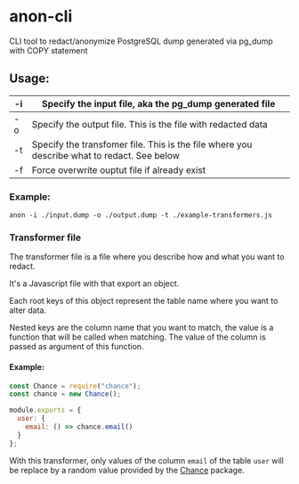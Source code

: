 # anon-cli

CLI tool to redact/anonymize PostgreSQL dump generated via pg_dump with COPY statement

## Usage:

| -i  | Specify the input file, aka the pg_dump generated file                                     |
| --- | ------------------------------------------------------------------------------------------ |
| -o  | Specify the output file. This is the file with redacted data                               |
| -t  | Specify the transfomer file. This is the file where you describe what to redact. See below |
| -f  | Force overwrite ouptut file if already exist                                               |

### Example:

```
anon -i ./input.dump -o ./output.dump -t ./example-transformers.js
```

### Transformer file

The transformer file is a file where you describe how and what you want to redact.

It's a Javascript file with that export an object.

Each root keys of this object represent the table name where you want to alter data.

Nested keys are the column name that you want to match, the value is a function that will be called when matching. The value of the column is passed as argument of this function.

#### Example:

```js
const Chance = require("chance");
const chance = new Chance();

module.exports = {
  user: {
    email: () => chance.email()
  }
};
```

With this transformer, only values of the column `email` of the table `user` will be replace by a random value provided by the [Chance](https://chancejs.com/) package.
